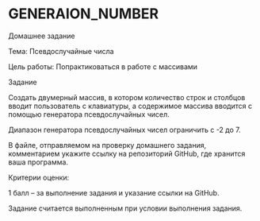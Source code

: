 # GENERAION_NUMBER
Домашнее задание

Тема: Псевдослучайные числа

Цель работы: Попрактиковаться в работе с массивами

Задание

Создать двумерный массив, в котором количество строк и столбцов вводит пользователь с клавиатуры, а содержимое массива вводится с помощью генератора псевдослучайных чисел.

Диапазон генератора псевдослучайных чисел ограничить с -2 до 7.

В файле, отправляемом на проверку домашнего задания, комментарием укажите ссылку на репозиторий GitHub, где хранится ваша программа.

Критерии оценки:

1 балл – за выполнение задания и указание ссылки на GitHub.

Задание считается выполненным при условии выполнения задания.
